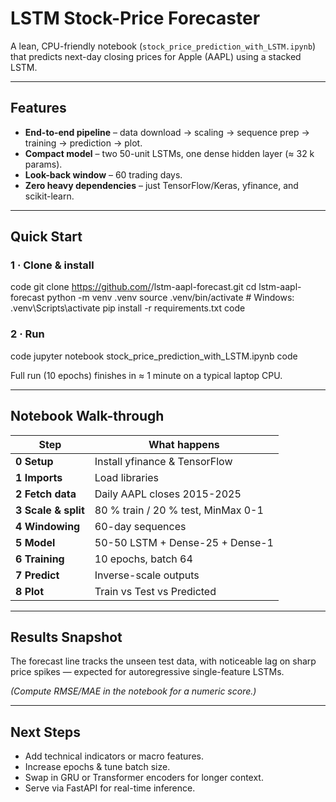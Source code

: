 # LSTM Stock-Price Forecaster

A lean, CPU-friendly notebook (`stock_price_prediction_with_LSTM.ipynb`) that predicts next-day closing prices for Apple (AAPL) using a stacked LSTM.

---

## Features
* **End-to-end pipeline** – data download → scaling → sequence prep → training → prediction → plot.  
* **Compact model** – two 50-unit LSTMs, one dense hidden layer (≈ 32 k params).  
* **Look-back window** – 60 trading days.  
* **Zero heavy dependencies** – just TensorFlow/Keras, yfinance, and scikit-learn.

---

## Quick Start

### 1 · Clone & install
code
git clone https://github.com/<your-user>/lstm-aapl-forecast.git
cd lstm-aapl-forecast
python -m venv .venv
source .venv/bin/activate         # Windows: .venv\Scripts\activate
pip install -r requirements.txt
code

### 2 · Run
code
jupyter notebook stock_price_prediction_with_LSTM.ipynb
code

Full run (10 epochs) finishes in ≈ 1 minute on a typical laptop CPU.

---

## Notebook Walk-through

| Step | What happens |
|------|--------------|
| **0 Setup** | Install yfinance & TensorFlow |
| **1 Imports** | Load libraries |
| **2 Fetch data** | Daily AAPL closes 2015-2025 |
| **3 Scale & split** | 80 % train / 20 % test, MinMax 0-1 |
| **4 Windowing** | 60-day sequences |
| **5 Model** | 50-50 LSTM + Dense-25 + Dense-1 |
| **6 Training** | 10 epochs, batch 64 |
| **7 Predict** | Inverse-scale outputs |
| **8 Plot** | Train vs Test vs Predicted |

---

## Results Snapshot
The forecast line tracks the unseen test data, with noticeable lag on sharp price spikes — expected for autoregressive single-feature LSTMs.

*(Compute RMSE/MAE in the notebook for a numeric score.)*

---

## Next Steps
* Add technical indicators or macro features.  
* Increase epochs & tune batch size.  
* Swap in GRU or Transformer encoders for longer context.  
* Serve via FastAPI for real-time inference.
